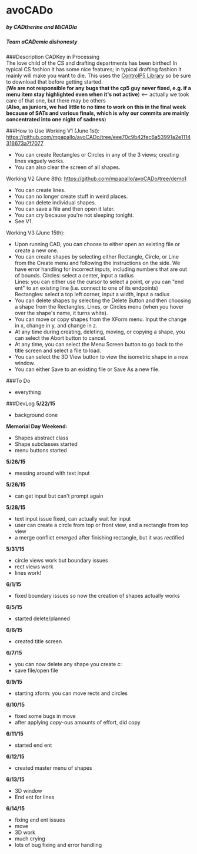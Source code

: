 # avoCADo
##### by CADtherine and MiCADla
##### Team aCADemic dishonesty

###Description 
CADKey in Processing<br>
The love child of the CS and drafting departments has been birthed! In typical CS fashion it has some nice features; in typical drafting fashion it mainly will make you want to die. This uses the [ControlP5 Library](http://www.sojamo.de/libraries/controlP5/) so be sure to download that before getting started.<br>
(**We are not responsible for any bugs that the cp5 guy never fixed, e.g. if a menu item stay highlighted even when it's not active**) <-- actually we took care of that one, but there may be others<br>
(**Also, as juniors, we had little to no time to work on this in the final week because of SATs and various finals, which is why our commits are mainly concentrated into one night of sadness**)

###How to Use
Working V1 (June 1st): https://github.com/mpapallo/avoCADo/tree/eee70c9b42fec6a53991a2e1114316673a7f7077 <br>
- You can create Rectangles or Circles in any of the 3 views; creating lines vaguely works.
- You can also clear the screen of all shapes.

Working V2 (June 8th): https://github.com/mpapallo/avoCADo/tree/demo1 <br>
- You can create lines.
- You can no longer create stuff in weird places.
- You can delete individual shapes.
- You can save a file and then open it later.
- You can cry because you're not sleeping tonight.
- See V1.

Working V3 (June 15th): <br>
- Upon running CAD, you can choose to either open an existing file or create a new one.
- You can create shapes by selecting either Rectangle, Circle, or Line from the Create menu and following the instructions on the side. We have error handling for incorrect inputs, including numbers that are out of bounds.
    Circles: select a center, input a radius<br>
    Lines: you can either use the cursor to select a point, or you can "end ent" to an existing line (i.e. connect to one of its endpoints)<br>
    Rectangles: select a top left corner, input a width, input a radius
- You can delete shapes by selecting the Delete Button and then choosing a shape from the Rectangles, Lines, or Circles menu  (when you hover over the shape's name, it turns white).
- You can move or copy shapes from the XForm menu. Input the change in x, change in y, and change in z.
- At any time during creating, deleting, moving, or copying a shape, you can select the Abort button to cancel.
- At any time, you can select the Menu Screen button to go back to the title screen and select a file to load.
- You can select the 3D View button to view the isometric shape in a new window.
- You can either Save to an existing file or Save As a new file.

###To Do
- everything

###DevLog
<b>5/22/15</b>
- background done

<b>Memorial Day Weekend:</b>
- Shapes abstract class
- Shape subclasses started
- menu buttons started

<b>5/26/15</b>
- messing around with text input

<b>5/26/15</b>
- can get input but can't prompt again

<b>5/28/15</b>
- text input issue fixed, can actually wait for input
- user can create a circle from top or front view, and a rectangle from top view
- a merge conflict e<i>merge</i>d after finishing rectangle, but it was <i>rect</i>ified

<b>5/31/15</b>
- circle views work but boundary issues
- rect views work
- lines work!

<b>6/1/15</b>
- fixed boundary issues so now the creation of shapes actually works

<b>6/5/15</b>
- started delete/planned

<b>6/6/15</b>
- created title screen

<b>6/7/15</b>
- you can now delete any shape you create c:
- save file/open file

<b>6/9/15</b>
- starting xform: you can move rects and circles

<b>6/10/15</b>
- fixed some bugs in move
- after applying <i>copy</i>-ous amounts of effort, did copy

<b>6/11/15</b>
- started end ent

<b>6/12/15</b>
- created master menu of shapes

<b>6/13/15</b>
- 3D window
- End ent for lines

<b>6/14/15</b>
- fixing end ent issues
- move
- 3D work
- much crying
- lots of bug fixing and error handling
